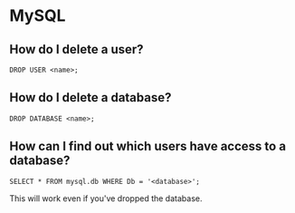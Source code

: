 # MySQL

## How do I delete a user?

    DROP USER <name>;

## How do I delete a database?

    DROP DATABASE <name>;

## How can I find out which users have access to a database?

    SELECT * FROM mysql.db WHERE Db = '<database>';

This will work even if you've dropped the database.
